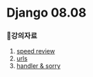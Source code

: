 # Django 08.08

### 📎강의자료
1. [speed review](https://github.com/lee-sj/2020-django/blob/master/2020_08_08_speed_review.md)
2. [urls](https://github.com/lee-sj/2020-django/blob/master/2020_08_08_urls.md)
3. [handler & sorry](https://github.com/lee-sj/2020-django/blob/master/2020_08_08_handler_sorry.md)